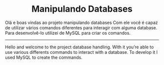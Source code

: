 <h1 align="center"> Manipulando Databases </h1>

Olá e boas vindas ao projeto manipulando databases
Com ele você é capaz de utilizar vários comandos diferentes para interagir com alguma database.
Para desenvolvê-lo utilizei de MySQL para criar os comandos.

________________________________________________________________________________

Hello and welcome to the project database handling.
With it you’re able to use various differents commands to interact with a database.
To develop it I used MySQL to create the commands.

